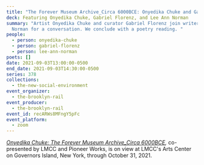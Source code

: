 ```yaml
---
title: "The Forever Museum Archive_Circa 6000BCE: Onyedika Chuke and Gabriel Florenz"
deck: Featuring Onyedika Chuke, Gabriel Florenz, and Lee Ann Norman
summary: "Artist Onyedika Chuke and curator Gabriel Florenz join writer Lee Ann
  Norman for a conversation. We conclude with a poetry reading. "
people:
  - person: onyedika-chuke
  - person: gabriel-florenz
  - person: lee-ann-norman
poets: []
date: 2021-09-03T13:00:00-0500
end_date: 2021-09-03T14:30:00-0500
series: 378
collections:
  - the-new-social-environment
event_organizer:
  - the-brooklyn-rail
event_producer:
  - the-brooklyn-rail
event_id: recARWs8MFngY5pFc
event_platform:
  - zoom
---
```

*[Onyedika Chuke: The Forever Museum Archive_Circa 6000BCE](https://pioneerworks.org/exhibitions/onyedika-chuke-the-forever-museum-archive_circa-6000bce),* co-presented by LMCC and Pioneer Works, is on view at LMCC's Arts Center on Governors Island, New York, through October 31, 2021.